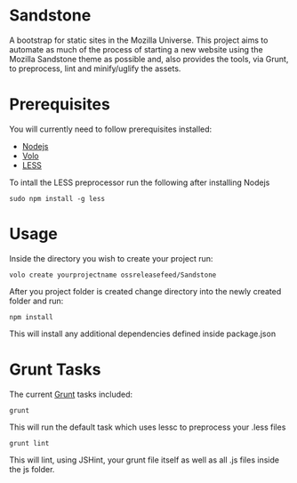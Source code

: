 Sandstone
=========

A bootstrap for static sites in the Mozilla Universe. This project aims to automate as much
of the process of starting a new website using the Mozilla Sandstone theme as possible and,
also provides the tools, via Grunt, to preprocess, lint and minify/uglify the assets.

Prerequisites
=============

You will currently need to follow prerequisites installed:

* [Nodejs][nodejs]
* [Volo][volo]
* [LESS][less]

To intall the LESS preprocessor run the following after installing Nodejs

    sudo npm install -g less

Usage
=====

Inside the directory you wish to create your project run:

    volo create yourprojectname ossreleasefeed/Sandstone

After you project folder is created change directory into the newly created folder and run:

    npm install

This will install any additional dependencies defined inside package.json

Grunt Tasks
===========

The current [Grunt][grunt] tasks included:

    grunt

This will run the default task which uses lessc to preprocess your .less files

    grunt lint

This will lint, using JSHint, your grunt file itself as well as all .js files inside the
js folder.

[nodejs]: http://nodejs.org
[volo]: https://github.com/volojs/volo
[less]: https://github.com/cloudhead/less.js
[grunt]: http://github.com/cowboy/grunt
